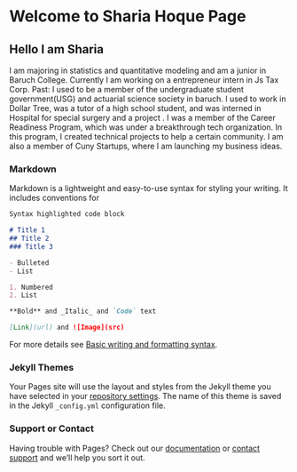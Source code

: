 # Welcome to Sharia Hoque Page
## Hello I am Sharia

I am majoring in statistics and quantitative modeling and am a junior in Baruch College. Currently I am working on a entrepreneur intern in Js Tax Corp. 
Past: I used to be a member of the undergraduate student government(USG) and actuarial science society in baruch. I used to work in Dollar Tree, was a tutor of a high school student, and was interned in Hospital for special surgery and a project .  I was a member of the Career Readiness Program, which was under a breakthrough tech organization. In this program, I created technical projects to help a certain community. I am also a member of Cuny Startups, where I am launching my business ideas. 

### Markdown

Markdown is a lightweight and easy-to-use syntax for styling your writing. It includes conventions for

```markdown
Syntax highlighted code block

# Title 1
## Title 2
### Title 3

- Bulleted
- List

1. Numbered
2. List

**Bold** and _Italic_ and `Code` text

[Link](url) and ![Image](src)
```

For more details see [Basic writing and formatting syntax](https://docs.github.com/en/github/writing-on-github/getting-started-with-writing-and-formatting-on-github/basic-writing-and-formatting-syntax).

### Jekyll Themes

Your Pages site will use the layout and styles from the Jekyll theme you have selected in your [repository settings](https://github.com/shariahoque01/ctp.github.io/settings/pages). The name of this theme is saved in the Jekyll `_config.yml` configuration file.

### Support or Contact

Having trouble with Pages? Check out our [documentation](https://docs.github.com/categories/github-pages-basics/) or [contact support](https://support.github.com/contact) and we’ll help you sort it out.
